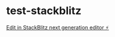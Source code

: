 # test-stackblitz

[Edit in StackBlitz next generation editor ⚡️](https://stackblitz.com/~/github.com/markopill/test-stackblitz)